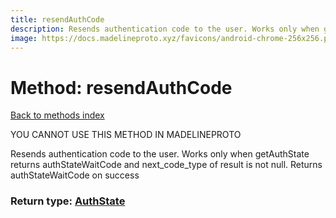 ```yaml
---
title: resendAuthCode
description: Resends authentication code to the user. Works only when getAuthState returns authStateWaitCode and next_code_type of result is not null. Returns authStateWaitCode on success
image: https://docs.madelineproto.xyz/favicons/android-chrome-256x256.png
---
```

# Method: resendAuthCode  
[Back to methods index](index.md)


YOU CANNOT USE THIS METHOD IN MADELINEPROTO


Resends authentication code to the user. Works only when getAuthState returns authStateWaitCode and next_code_type of result is not null. Returns authStateWaitCode on success



### Return type: [AuthState](../types/AuthState.md)

